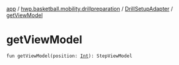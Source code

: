 [app](../../index.md) / [hwp.basketball.mobility.drillpreparation](../index.md) / [DrillSetupAdapter](index.md) / [getViewModel](.)

# getViewModel

`fun getViewModel(position: `[`Int`](https://kotlinlang.org/api/latest/jvm/stdlib/kotlin/-int/index.html)`): StepViewModel`